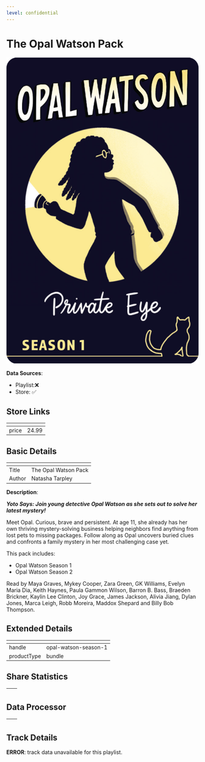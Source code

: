 ```yaml
---
level: confidential
---
```

# The Opal Watson Pack

![card_[iUXl5].png](../../img/cards/card_[iUXl5].png)

**Data Sources**: 

- Playlist:❌
- Store: ✅


## Store Links

| <!-- --> | <!-- --> |
| - | - |
| price | 24.99 |


## Basic Details

| <!-- --> | <!-- --> |
| - | - |
| Title | The Opal Watson Pack |
| Author | Natasha Tarpley |

**Description**:

_**Yoto Says: Join young detective Opal Watson as she sets out to solve her latest mystery!**_

Meet Opal. Curious, brave and persistent. At age 11, she already has her own thriving mystery-solving business helping neighbors find anything from lost pets to missing packages. Follow along as Opal uncovers buried clues and confronts a family mystery in her most challenging case yet. 

This pack includes:

*   Opal Watson Season 1
*   Opal Watson Season 2

Read by Maya Graves, Mykey Cooper, Zara Green, GK Williams, Evelyn Maria Dia, Keith Haynes, Paula Gammon Wilson, Barron B. Bass, Braeden Brickner, Kaylin Lee Clinton, Joy Grace, James Jackson, Alivia Jiang, Dylan Jones, Marca Leigh, Robb Moreira, Maddox Shepard and Billy Bob Thompson.


## Extended Details

| <!-- --> | <!-- --> |
| - | - |
| handle | opal-watson-season-1 |
| productType | bundle |


## Share Statistics

| <!-- --> | <!-- --> |
| - | - |


## Data Processor

| <!-- --> | <!-- --> |
| - | - |


## Track Details

**ERROR**: track data unavailable for this playlist.
